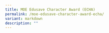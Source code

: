 ```yaml
---
title: MOE Edusave Character Award (ECHA)
permalink: /moe-edusave-character-award-echa/
variant: markdown
description: ""
---
```

